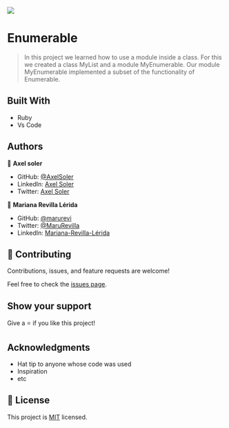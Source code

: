 ![](https://img.shields.io/badge/Microverse-blueviolet)

# Enumerable

> In this project we learned how to use a module inside a class. For this we created a class MyList and a module MyEnumerable. Our module MyEnumerable implemented a subset of the functionality of Enumerable.


## Built With

- Ruby
- Vs Code


## Authors

👤 **Axel soler**

- GitHub: [@AxelSoler](https://github.com/AxelSoler)
- LinkedIn: [Axel Soler](https://www.linkedin.com/in/axel-soler-685985232/)
- Twitter: [Axel Soler](https://twitter.com/AxelSoler18)

👤 **Mariana Revilla Lérida**

- GitHub: [@marurevi](https://github.com/marurevi)
- Twitter: [@MaruRevilla](https://twitter.com/MaruRevilla)
- LinkedIn: [Mariana-Revilla-Lérida](https://linkedin.com/in/mariana-revilla-l%C3%A9rida-a12aba143)


## 🤝 Contributing

Contributions, issues, and feature requests are welcome!

Feel free to check the [issues page](../../issues/).

## Show your support

Give a ⭐️ if you like this project!

## Acknowledgments

- Hat tip to anyone whose code was used
- Inspiration
- etc

## 📝 License

This project is [MIT](./MIT.md) licensed.